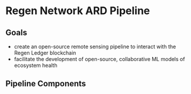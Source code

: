 # Regen Network ARD Pipeline

## Goals

- create an open-source remote sensing pipeline to interact with the Regen Ledger blockchain
- facilitate the development of open-source, collaborative ML models of ecosystem health

## Pipeline Components

